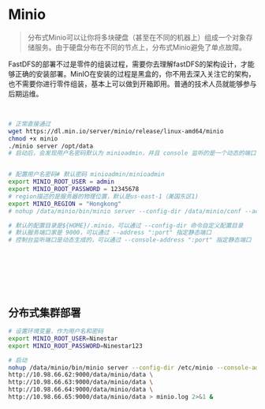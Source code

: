 # Minio

> 分布式Minio可以让你将多块硬盘（甚至在不同的机器上）组成一个对象存储服务。由于硬盘分布在不同的节点上，分布式Minio避免了单点故障。

FastDFS的部署不过是零件的组装过程，需要你去理解fastDFS的架构设计，才能够正确的安装部署。MinIO在安装的过程是黑盒的，你不用去深入关注它的架构，也不需要你进行零件组装，基本上可以做到开箱即用。普通的技术人员就能够参与后期运维。

‍

```bash
# 正常直接通过
wget https://dl.min.io/server/minio/release/linux-amd64/minio
chmod +x minio
./minio server /opt/data
# 启动后，会发现用户名密码默认为 minioadmin，并且 console 监听的是一个动态的端口，下次访问端口会发生变化。


# 配置用户名密码# 默认密码 minioadmin/minioadmin
export MINIO_ROOT_USER = admin
export MINIO_ROOT_PASSWORD = 12345678
# region描述的是服务器的物理位置，默认是us-east-1（美国东区1)
export MINIO_REGION = "Hongkong"
# nohup /data/minio/bin/minio server --config-dir /data/minio/conf --address ":9000" --console-address ":9001" /data/minio >> /data/minio/minio.log  2>&1 &

# 默认的配置目录是${HOME}/.minio，可以通过 --config-dir 命令自定义配置目录
# 默认服务端口家是 9000，可以通过 --address ":port" 指定静态端口
# 控制台监听端口是动态生成的，可以通过 --console-address ":port" 指定静态端口
```

‍

‍

‍

## 分布式集群部署

```bash
# 设置环境变量，作为用户名和密码
export MINIO_ROOT_USER=Ninestar  
export MINIO_ROOT_PASSWORD=Ninestar123

# 启动
nohup /data/minio/bin/minio server --config-dir /etc/minio --console-address ":9001" \  
http://10.98.66.62:9000/data/minio/data \
http://10.98.66.63:9000/data/minio/data \
http://10.98.66.64:9000/data/minio/data \
http://10.98.66.65:9000/data/minio/data > minio.log 2>&1 &
```
